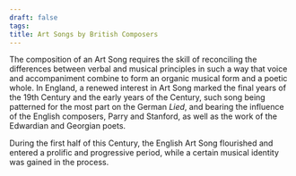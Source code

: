 ```yaml
---
draft: false
tags:
title: Art Songs by British Composers
---
```

The composition of an Art Song requires the skill of reconciling the differences between verbal and musical principles in such a way that voice and accompaniment combine to form an organic musical form and a poetic whole. In England, a renewed interest in Art Song marked the final years of the 19th Century and the early years of the Century, such song being patterned for the most part on the German *Lied*, and bearing the influence of the English composers, Parry and Stanford, as well as the work of the Edwardian and Georgian poets.

During the first half of this Century, the English Art Song flourished and entered a prolific and progressive period, while a certain musical identity was gained in the process.
